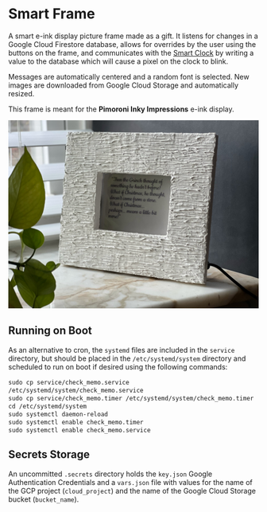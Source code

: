 # Smart Frame

A smart e-ink display picture frame made as a gift. It listens for changes in a Google Cloud Firestore database, allows for overrides by the user using the buttons on the frame, and communicates with the [Smart Clock](https://github.com/GrandmaFunk/smart-clock) by writing a value to the database which will cause a pixel on the clock to blink.

Messages are automatically centered and a random font is selected. New images are downloaded from Google Cloud Storage and automatically resized.

This frame is meant for the **Pimoroni Inky Impressions** e-ink display.

![smart-frame](smart-frame.jpg)

## Running on Boot

As an alternative to cron, the ```systemd``` files are included in the ```service``` directory, but should be placed in the ```/etc/systemd/system``` directory and scheduled to run on boot if desired using the following commands:

```
sudo cp service/check_memo.service /etc/systemd/system/check_memo.service
sudo cp service/check_memo.timer /etc/systemd/system/check_memo.timer
cd /etc/systemd/system
sudo systemctl daemon-reload
sudo systemctl enable check_memo.timer
sudo systemctl enable check_memo.service
```

## Secrets Storage

An uncommitted `.secrets` directory holds the `key.json` Google Authentication Credentials and a `vars.json` file with values for the name of the GCP project (`cloud_project`) and the name of the Google Cloud Storage bucket (`bucket_name`).